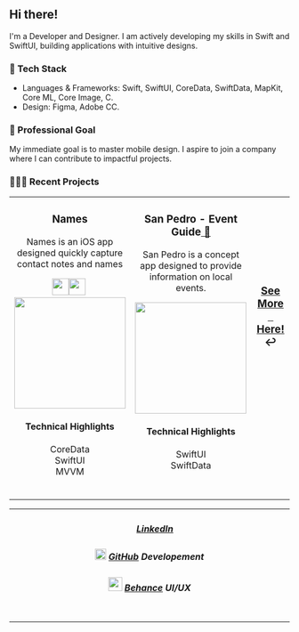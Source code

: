 <h2>Hi there!</h2>

<p>I'm a Developer and Designer. I am actively developing my skills in Swift and SwiftUI, building applications with intuitive designs.</p>

<h3>🎨 Tech Stack</h3>
<ul>
  <li>Languages & Frameworks: Swift, SwiftUI, CoreData, SwiftData, MapKit, Core ML, Core Image, C.</li>
  <li>Design: Figma, Adobe CC.</li>
  
</ul>

<h3>🎯 Professional Goal</h3>
<p>My immediate goal is to master mobile design. I aspire to join a company where I can contribute to impactful projects.</p>



<h3>👨🏻‍💻 Recent Projects</h3>
<table>
<tr>

<!-- PROJECT 1 -->

<td valign="top" align="center" width="380">
  
<h3>Names</h3>  
<p>Names is an iOS app designed quickly capture contact notes and names</p>
<a href="https://testflight.apple.com/join/NuON0fEq"><img src="https://github.com/user-attachments/assets/dec43547-ad97-4889-8d0c-fa361ef7dee2" width="30">‏‏</a>
<a href="https://github.com/ricardonovelot/Names"><img src="https://github.com/user-attachments/assets/3d564fbb-13b7-4361-89b9-2cd95fc35370" width="30">‏‏</a>
<br>
<a href="https://github.com/ricardonovelot/Names">
<img src="https://github.com/user-attachments/assets/41a6a1ac-ee93-4960-a0a9-3ff324aba93d" width="200">
</a>
<h4>Technical Highlights</h4>
<p>
CoreData<br>
SwiftUI<br>
MVVM
</p>
<br>

</td>

<!-- PROJECT 2 -->

<td valign="top" align="center" width="380">
  
<h3>San Pedro - Event Guide<a href="https://github.com/ricardonovelot/SanPedroEventGuide"> 🔗</a></h3>  
<p>San Pedro is a concept app designed to provide information on local events.</p>
<a href="https://github.com/ricardonovelot/SanPedroEventGuide">
<img src="https://github.com/ricardonovelot/EventosSanPedro/assets/84286086/f582f6ef-5b37-4587-81c0-c827469adf5a" width="200">
</a>
<h4>Technical Highlights</h4>
<p>
  SwiftUI<br>
  SwiftData
</p>
<br>

</td>

<!-- PROJECT 3 -->

<td valign="center" align="center" width="380" >


<h3 align="center"><a href="https://github.com/ricardonovelot/ricardonovelot/blob/main/Old-Projects.md">See More<br>‎‎‎‏‏‎ ‏‏‎ ‎‏‏‎ ‎‏‏‎Here!</a> ↩</h3>
<br>
<br>
<br>
<br>
<br>
<br>

<!--
<h3>RememberPeople<a href="https://github.com/ricardonovelot/RememberPeople"> 🔗</a></h3>  

<p>RememberPeople helps users remember people names.</p>
<a href="https://github.com/ricardonovelot/RememberPeople">
<img src="https://github.com/ricardonovelot/RememberPeople/assets/84286086/12b87059-083d-453f-9048-e34e90fe2b4d" width="200">
</a>
<h4>Technical Highlights</h4>
<p>
  CoreData<br>
  PhotosUI<br>
</p>
<br>
-->




</td>
</tr>
</table>


<table>
<tr>
<td align="center" width="10000">
<h5> 
<img src="https://github.com/user-attachments/assets/aba04acd-68ef-4e72-9b78-79f983e102aa" width="15">
    <a href="https://www.linkedin.com/in/ricardo-nlo/">LinkedIn</a> 
</h5>
<h5> 
  <img src="https://github.com/user-attachments/assets/3d564fbb-13b7-4361-89b9-2cd95fc35370" width="20">
    <a href="https://github.com/ricardonovelot/ricardonovelot/blob/main/Old-Projects.md">GitHub</a> Developement 
</h5>
<h5>
   <img src="https://github.com/user-attachments/assets/57963869-f8a5-4ad7-9531-440b5ebf04e8" width="25">
   <a href="https://www.behance.net/ricardolopezn/projects">Behance</a> UI/UX 
</h5>
<br>

</td>
</tr>
</table>

